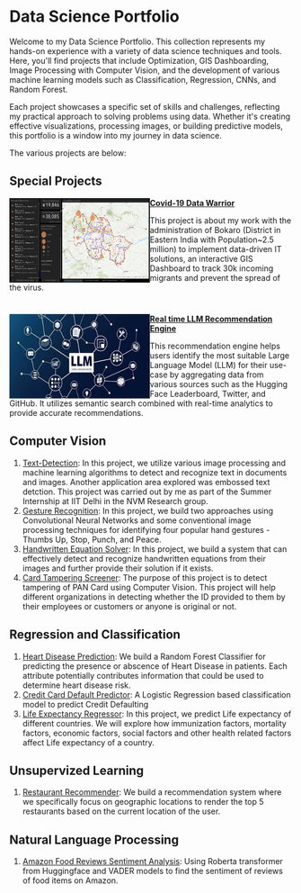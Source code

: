 # Data Science Portfolio
Welcome to my Data Science Portfolio. This collection represents my hands-on experience with a variety of data science techniques and tools. Here, you'll find projects that include Optimization, GIS Dashboarding, Image Processing with Computer Vision, and the development of various machine learning models such as Classification, Regression, CNNs, and Random Forest.

Each project showcases a specific set of skills and challenges, reflecting my practical approach to solving problems using data. Whether it's creating effective visualizations, processing images, or building predictive models, this portfolio is a window into my journey in data science.

The various projects are below:

## Special Projects


<img align="left" width="250" height="150" src="https://github.com/chitransh1998/SARAL/blob/main/Incoming%20Migrants%20-%20Panchayatwise.PNG"> **[Covid-19 Data Warrior](https://github.com/chitransh1998/SARAL)**

This project is about my work with the administration of Bokaro (District in Eastern India with Population~2.5 million) to implement data-driven IT solutions, an interactive GIS Dashboard to track 30k incoming migrants and prevent the spread of the virus.

#

<img align="left" width="250" height="150" src="https://github.com/chitransh1998/recommendation-engine/blob/main/download.jpg"> **[Real time LLM Recommendation Engine](https://github.com/chitransh1998/recommendation-engine/tree/main)**

This recommendation engine helps users identify the most suitable Large Language Model (LLM) for their use-case by aggregating data from various sources such as the Hugging Face Leaderboard, Twitter, and GitHub. It utilizes semantic search combined with real-time analytics to provide accurate recommendations.  

## Computer Vision
1. [Text-Detection](https://github.com/chitransh1998/Text-Detection): In this project, we utilize various image processing and machine learning algorithms to detect and recognize text in documents and images. Another application area explored was embossed text detction. This project was carried out by me as part of the Summer Internship at IIT Delhi in the NVM Research group.
2. [Gesture Recognition](https://github.com/chitransh1998/Gesture-Recognition): In this project, we build two approaches using Convolutional Neural Networks and some conventional image processing techniques for identifying four popular hand gestures - Thumbs Up, Stop, Punch, and Peace.
3. [Handwritten Equation Solver](https://github.com/chitransh1998/handwritten-equation-solver): In this project, we build a system that can effectively detect and recognize handwritten equations from their images and further provide their solution if it exists.
4. [Card Tampering Screener](https://github.com/chitransh1998/Card-Tampering-Screener): The purpose of this project is to detect tampering of PAN Card using Computer Vision. This project will help different organizations in detecting whether the ID provided to them by their employees or customers or anyone is original or not.

## Regression and Classification
1. [Heart Disease Prediction](https://github.com/chitransh1998/Heart-Disease-Prediction-): We build a Random Forest Classifier for predicting the presence or abscence of Heart Disease in patients. Each attribute potentially contributes information that could be used to determine heart disease risk.  
2. [Credit Card Default Predictor](https://github.com/chitransh1998/Credit-Card-Default-Prediction): A Logistic Regression based classification model to predict Credit Defaulting  
3. [Life Expectancy Regressor](https://github.com/chitransh1998/Life-Expectancy-Prediction-using-Multiple-Regression): In this project, we predict Life expectancy of different countries. We will explore how immunization factors, mortality factors, economic factors, social factors and other health related factors affect Life expectancy of a country.

## Unsupervized Learning
1. [Restaurant Recommender](https://github.com/chitransh1998/Restaurant-Recommender): We build a recommendation system where we specifically focus on geographic locations to render the top 5 restaurants based on the current location of the user.

## Natural Language Processing
1. [Amazon Food Reviews Sentiment Analysis](https://github.com/chitransh1998/Amazon-Reviews-Sentiment-Analysis/blob/main/README.md): Using Roberta transformer from Huggingface and VADER models to find the sentiment of reviews of food items on Amazon.


